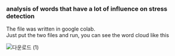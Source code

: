### analysis of words that have a lot of influence on stress detection

The file was written in google colab.  
Just put the two files and run, you can see the word cloud like this

![다운로드 (1)](https://user-images.githubusercontent.com/66423140/208301343-70c79f15-1346-41a5-acbc-29e06bb4a40e.png)
